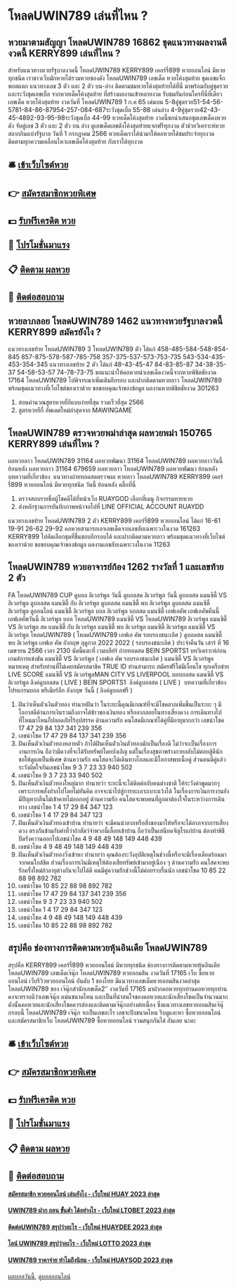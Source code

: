 # โหลดUWIN789 เล่นที่ไหน ?
## หวยมาตามสัญญา โหลดUWIN789 16862 ชุดแนวทางผลงานดีงวดนี้ KERRY899 เล่นที่ไหน ?
สำหรับแนวทางหวยรัฐบาลงวดนี้ โหลดUWIN789 KERRY899 เคอร์รี่899 หวยออนไลน์ มีหวยทุกชนิด เราชาวเว็บมักหวยได้รวมหวยซองดัง โหลดUWIN789 เลขเด็ด หวยโค้งสุดท้าย ชุดเลขแจ็กพอตแตก แนวทางเลข 3 ตัว และ 2 ตัว บน-ล่าง ติดตามชมหวยโค้งสุดท้ายได้ที่นี่ มาพร้อมกับคู่ชุดรวย และระวังชุดเลขเบิ้ล จากหวยเด็ดโค้งสุดท้าย ที่สร้างผลงานเข้าหลายงวด รับชมกันก่อนใครที่นี่ที่เดียว
เลขเด็ด หวยโค้งสุดท้าย งวดวันที่ โหลดUWIN789 1 ก.ค 65
เด่นบน 5-8คู่ชุดรวย51-54-56-5781-84-86-87954-257-084-687ระวังชุดเบิ้ล 55-88
เด่นล่าง 4-9คู่ชุดรวย42-43-45-4892-93-95-98ระวังชุดเบิ้ล 44-99
หวยเด็ดโค้งสุดท้าย งวดนี้ขอนำเสนอชุดเลขเด็ดงหวยดัง จับคู่เลข 3 ตัว และ 2 ตัว บน ล่าง ดูเลขเด็ดเลขดังโค้งสุดท้ายแจกฟรีทุกงวด ตัวช่วยวิเคราะห์หวยสลากกินแบ่งรัฐบาล วันที่ 1 กรกฏาคม 2566 หวยเด็ดเราได้นำมาให้คอหวยได้ชมประจำทุกงวด ติดตามทุกความเคลื่อนไหวเลขเด็ดโค้งสุดท้าย กับเราได้ทุกงวด

## 🛎 [เข้าเว็บไซต์หวย](https://bit.ly/3BG5bNw)
## 👉 [สมัครสมาชิกหวยพิเศษ](https://bit.ly/3BG5bNw)
## 💵 [รับฟรีเครดิต หวย](https://bit.ly/3C3mvgS)
## 👑 [โปรโมชั่นมาแรง](https://bit.ly/3C3mvgS)
## 📋 [ติดตาม ผลหวย](https://bit.ly/3C3mvgS)
## 📱 [ติดต่อสอบถาม](https://bit.ly/3C3mvgS)

## หวยลาภลอย โหลดUWIN789 1462 แนวทางหวยรัฐบาลงวดนี้ KERRY899 สมัครยังไง ?
แนวทางเลขท้าย โหลดUWIN789 3 โหลดUWIN789 ตัว ได้แก่
458-485-584-548-854-845
857-875-578-587-785-758
357-375-537-573-753-735
543-534-435-453-354-345
แนวทางเลขท้าย 2 ตัว ได้แก่
48-43-45-47
84-83-85-87
34-38-35-37
54-58-53-57
74-78-73-75
ขอแนะนำให้คอหวยนำเลขเด็ดงวดนี้จากหวยพิชิตชัยงวด 17164 โหลดUWIN789 ไปพิจารณาเพิ่มเติมอีกรอบ และฝากติดตามหวยลาว โหลดUWIN789 พร้อมชุดแนวทางที่เว็บไซต์ของเราด้วย
ขอขอบคุณเจ้าของข้อมูล
ผลงานหวยพิชิตชัยงวด 301263
1. สอนคำนวณสูตรหวยยี่กีแบบง่ายที่สุด รวดเร็วที่สุด 2566
2. สูตรหวยยีกี่ อัพเดตใหม่ล่าสุดจาก MAWINGAME

## โหลดUWIN789 ตรวจหวยพม่าล่าสุด ผลหวยพม่า 150765 KERRY899 เล่นที่ไหน ?
ผลหวยลาว โหลดUWIN789 31164 ผลหวยพัฒนา 31164 โหลดUWIN789 ผลหวยลาววันนี้ ย้อนหลัง
ผลหวยลาว 31164 679659
 ผลหวยลาว โหลดUWIN789 ผลหวยพัฒนา ย้อนหลัง 
บทความที่เกี่ยวข้อง
 แนวทางถ่ายทอดสดตรวจผล หวยลาว โหลดUWIN789 KERRY899 เคอร์รี่899 หวยออนไลน์ มีหวยทุกชนิด วันนี้ ย้อนหลัง คลิ๊กที่นี่  
1. ตรวจสอบรายชื่อผู้โชคดีได้ที่หน้าเว็บ RUAYGOD เลือกที่เมนู กิจกรรมทายหวย
2. ส่งหลักฐานการบันทึกภาพหน้าจอไปที่ LINE OFFICIAL ACCOUNT RUAYDD

แนวทางเลขท้าย โหลดUWIN789 2 ตัว KERRY899 เคอร์รี่899 หวยออนไลน์ ได้แก่
16-61
19-91
26-62
29-92
คอหวยสามารถเอาเลขเด็ดจากเลขลับเฉพาะวงในงวด 161263 KERRY899 ไปคัดเลือกชุดที่ชื่นชอบอีกรอบได้ และฝากติดตามหวยลาว พร้อมชุดแนวทางที่เว็บไซต์ของเราด้วย
ขอขอบคุณเจ้าของข้อมูล
ผลงานเลขลับเฉพาะวงในงวด 11263


## โหลดUWIN789 หวยอาจารย์ก้อง 1262 รางวัลที่ 1 และเลขท้าย 2 ตัว
FA โหลดUWIN789 CUP ดูบอล ลิเวอร์พูล วันนี้ ดูบอลสด ลิเวอร์พูล วันนี้ ดูบอลสด แมนซิตี้ VS ลิเวอร์พูล ดูบอลสด แมนซิตี้ กับ ลิเวอร์พูล ดูบอลสด แมนซิตี้ พบ ลิเวอร์พูล ดูบอลสด แมนซิตี้ ลิเวอร์พูล ดูออนไลน์ แมนซิตี้ ลิเวอร์พูล บอล ลิเวอร์พูล บอลสด แมนซิตี้ เอฟเอคัพ เอฟเอคัพคืนนี้ เอฟเอคัพวันนี้ ลิเวอร์พูล บอล โหลดUWIN789 แมนซิตี้ VS โหลดUWIN789 ลิเวอร์พูล แมนซิตี้ VS ลิเวอร์พูล สด แมนซิตี้ กับ ลิเวอร์พูล แมนซิตี้ พบ ลิเวอร์พูล แมนซิตี้ ลิเวอร์พูล
แมนซิตี้ VS ลิเวอร์พูล โหลดUWIN789 ( โหลดUWIN789 เอฟเอ คัพ รอบรองชนะเลิศ )
ดูบอลสด แมนซิตี้ พบ ลิเวอร์พูล เอฟเอ คัพ อังกฤษ ฤดูกาล 2022 2022 ( รอบรองชนะเลิศ ) ประจำคืนวัน เสาร์ ที่ 16 เมษายน 2566 เวลา 2130 นัดนี้แตะที่ เวมบลีย์ร์ ถ่ายทอดสด BEIN SPORTS1
บทวิเคราะห์ก่อนเกมส์การแข่งขัน แมนซิตี้ VS ลิเวอร์พูล ( เอฟเอ คัพ รอบรองชนะเลิศ )
แมนซิตี้ VS ลิเวอร์พูล
หมายเหตุ สำหรับท่านที่ไม่เคยสมัครสมาชิค TRUE ID ท่านสามารถ สมัครฟรีไม่มีเงื่อนไข ทุกเครือข่าย
LIVE SCORE แมนซิตี้ VS ลิเวอร์พูลMAN CITY VS LIVERPOOL
 ผลบอลสด แมนซิตี้ VS ลิเวอร์พูล 
ลิงค์ดูบอลสด ( LIVE )
 BEIN SPORTS1 
 ลิงค์ดูบอลสด ( LIVE ) 
บทความที่เกี่ยวข้อง
โปรแกรมบอล พรีเมียร์ลีก อังกฤษ วันนี้ ( ลิงค์ดูบอลฟรี )
1. ฝันว่าเห็นตัวเงินตัวทอง ทำนายฝันว่า ในระยะนี้คุณมีเกณฑ์ที่จะมีโชคลาภเพิ่มขึ้นเป็นระยะ ๆ มีโอกาสดีด้านการเงินรวมถึงอาจได้ข้าวของเงินทอง หรือลาภลอยในทางเสี่ยงดวง การเดินทางไปที่ไหนมาไหนก็ปลอดภัยไร้อุปสรรค ด้านความรัก คนโสดมีเกณฑ์ได้คู่ที่มีอายุมากกว่า เลขนำโชค 17 47 29 84 137 341 239 356
2. เลขนำโชค 17 47 29 84 137 341 239 356
3. ฝันเห็นตัวเงินตัวทองหลายตัว ถ้าได้ฝันเห็นตัวเงินตัวทองมักเป็นเรื่องดี ไม่ว่าจะเป็นเรื่องการงานการเงิน ถือว่ามีดวงที่จะได้รับทรัพย์โดยบังเอิญ แต่ในเรื่องสุขภาพร่างกายกลับไม่ค่อยสู้ดีนัก ขอให้ดูแลเป็นพิเศษ ด้านความรัก คนโสดจะได้เดินทางไกลและมีโอกาสพบเนื้อคู่ ส่วนคนมีคู่แล้วระวังผิดใจกันเลขนำโชค 9 3 7 23 33 940 502
4. เลขนำโชค 9 3 7 23 33 940 502
5. ฝันเห็นตัวเงินตัวทองใหญ่มาก ทำนายว่า ระยะนี้จะได้ติดต่อกับคนต่างชาติ ให้ระวังคำพูดมากๆเพราะการพลั้งปากไปโดยไม่ทันคิด อาจจะนำไปสู่การทะเลาะเบาะแว้งได้ ในเรื่องการเงินการงานยังมีปัญหากลืนไม่เข้าคายไม่ออกอยู่ ด้านความรัก คนโสดจะพบคนที่ถูกตาต้องใจในระหว่างการเดินทาง เลขนำโชค 1 4 17 29 84 347 123
6. เลขนำโชค 1 4 17 29 84 347 123
7. ฝันเห็นตัวเงินตัวทองเข้าบ้าน ทำนายว่า จะมีคนนำลาภหรือสิ่งของมาให้หรือจะได้ลาภจากการเสี่ยงดวง ตรงกันข้ามกับคำที่ว่าถ้าสัตว์จำพวกนี้เลื้อยเข้าบ้าน ถือว่าเป็นเสนียดจัญไรแก่บ้าน ต้องทำพิธีปัดรังควานออกไปเลขนำโชค 4 9 48 49 148 149 448 439
8. เลขนำโชค 4 9 48 49 148 149 448 439
9. ฝันเห็นตัวเงินตัวทองวิ่งเข้าหา ทำนายว่า คุณต้องระวังอุบัติเหตุในช่วงนี้หรือจะมีเรื่องเดือดร้อนมาจากคนใกล้ชิด ส่วนเรื่องการเงินมีเหตุให้ต้องเสียทรัพย์เข้ามาอยู่เนือง ๆ ด้านความรัก คนโสดจะพบรักครั้งใหม่ถ้าอายุต่างกันจะไปได้ดี คนมีคู่ความรักช่วงนี้ไม่ค่อยราบรื่นนัก เลขนำโชค 10 85 22 88 98 892 782
10. เลขนำโชค 10 85 22 88 98 892 782
11. เลขนำโชค 17 47 29 84 137 341 239 356
12. เลขนำโชค 9 3 7 23 33 940 502
13. เลขนำโชค 1 4 17 29 84 347 123
14. เลขนำโชค 4 9 48 49 148 149 448 439
15. เลขนำโชค 10 85 22 88 98 892 782

## สรุปคือ ช่องทางการติดตามหวยหุ้นอินเดีย โหลดUWIN789
สรุปคือ KERRY899 เคอร์รี่899 หวยออนไลน์ มีหวยทุกชนิด ช่องทางการติดตามหวยหุ้นอินเดีย โหลดUWIN789 เลขเด็ดเจ๊นุ๊ก โหลดUWIN789 หวยออมสิน งวดวันที่ 17165
เว็บ ซื้อหวยออนไลน์ เว็บรีวิวหวยออนไลน์ อันดับ 1 ของไทย มีแนวทางเลขเด็ดหวยออมสินงวดล่าสุด โหลดUWIN789 ของ เจ๊นุ๊กสำนักเลขเด็ด2″ งวดวันที่ 17165 มาฝากคอหวยทุกท่านคอหวยทุกท่านคงจะทราบดีว่าเลขเจ๊นุ๊ก แม่นขนาดไหน และเป็นที่น่าสนใจของคอหวยและนักเสี่ยงโชคเป็นจำนวนมาก ดังนั้นคอหวยและนักเสี่ยงโชคควรส่องและติดตามเจ๊นุ๊กอย่างต่อเนื่อง ซึ่งแนวทางเลขหวยออมสินเจ๊นุ๊กรอบนี้ โหลดUWIN789 เจ๊นุ๊ก จะเป็นเลขอะไร เลขจะปังขนาดไหน รีบดูและหา ซื้อหวยออนไลน์และสมัครสมาชิกเว็บ โหลดUWIN789 ซื้อหวยออนไลน์ รวมสนุกกันได้ กันเลย นะคะ

## 🛎 [เข้าเว็บไซต์หวย](https://bit.ly/3BG5bNw)
## 👉 [สมัครสมาชิกหวยพิเศษ](https://bit.ly/3BG5bNw)
## 💵 [รับฟรีเครดิต หวย](https://bit.ly/3C3mvgS)
## 👑 [โปรโมชั่นมาแรง](https://bit.ly/3C3mvgS)
## 📋 [ติดตาม ผลหวย](https://bit.ly/3C3mvgS)
## 📱 [ติดต่อสอบถาม](https://bit.ly/3C3mvgS)

#### [สมัครสมาชิก หวยออนไลน์ เล่นยังไง - เว็บใหม่ HUAY 2023 ล่าสุด](https://atom.io/themes/สมัครสมาชิก%20หวยออนไลน์%20เล่นยังไง%20-%20เว็บใหม่%20huay%202023%20ล่าสุด)
#### [UWIN789 ฝาก ถอน ขั้นต่ำ ได้อย่างไร - เว็บใหม่ LTOBET 2023 ล่าสุด](https://atom.io/themes/uwin789%20ฝาก%20ถอน%20ขั้นต่ำ%20ได้อย่างไร%20-%20เว็บใหม่%20ltobet%202023%20ล่าสุด)
#### [ติดต่อUWIN789 สรุปว่าอะไร - เว็บใหม่ HUAYDEE 2023 ล่าสุด](https://atom.io/themes/ติดต่อuwin789%20สรุปว่าอะไร%20-%20เว็บใหม่%20huaydee%202023%20ล่าสุด)
#### [ไลน์ UWIN789 สรุปว่าอะไร - เว็บใหม่ LOTTO 2023 ล่าสุด](https://atom.io/themes/ไลน์%20uwin789%20สรุปว่าอะไร%20-%20เว็บใหม่%20lotto%202023%20ล่าสุด)
#### [UWIN789 ราคาจ่าย ทำไมถึงนิยม - เว็บใหม่ HUAYSOD 2023 ล่าสุด](https://atom.io/themes/uwin789%20ราคาจ่าย%20ทำไมถึงนิยม%20-%20เว็บใหม่%20huaysod%202023%20ล่าสุด)

[ผลบอลวันนี้](https://siamsport.tv "ผลบอลวันนี้"), [ดูบอลออนไลน์](https://siamsport.tv/ดูบอลสด "ดูบอลออนไลน์")